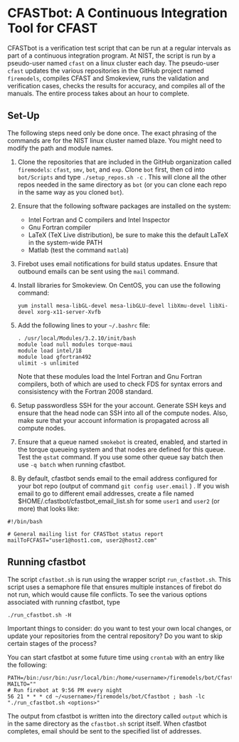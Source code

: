 # CFASTbot: A Continuous Integration Tool for CFAST

CFASTbot is a verification test script that can be run at a regular intervals as part of a continuous integration program. At NIST, the script is run by a pseudo-user named `cfast` on a linux cluster each day. The pseudo-user `cfast` updates the various repositories in the GitHub project named `firemodels`, compiles CFAST and Smokeview, runs the validation and verification cases, checks the results for accuracy, and compiles all of the manuals. The entire process takes about an hour to complete.

## Set-Up

The following steps need only be done once. The exact phrasing of the commands are for the NIST linux cluster named blaze. You might need to modify the path and module names.

1. Clone the repositories that are included in the GitHub organization called `firemodels`: `cfast`, `smv`, `bot`, and `exp`. Clone `bot` first, then cd into `bot/Scripts` and type `./setup_repos.sh -c` . This will clone all the other repos needed in the same directory as `bot` (or you can clone each repo in the same way as you cloned `bot`).


2. Ensure that the following software packages are installed on the system:

    * Intel Fortran and C compilers and Intel Inspector
    * Gnu Fortran compiler
    * LaTeX (TeX Live distribution), be sure to make this the default LaTeX in the system-wide PATH
    * Matlab (test the command `matlab`)

3. Firebot uses email notifications for build status updates. Ensure that outbound emails can be sent using the `mail` command.

4. Install libraries for Smokeview. On CentOS, you can use the following command:
   ```
   yum install mesa-libGL-devel mesa-libGLU-devel libXmu-devel libXi-devel xorg-x11-server-Xvfb
   ```

5. Add the following lines to your `~/.bashrc` file:
    ```
    . /usr/local/Modules/3.2.10/init/bash
    module load null modules torque-maui
    module load intel/18
    module load gfortran492
    ulimit -s unlimited
    ```
    Note that these modules load the Intel Fortran and Gnu Fortran compilers, both of which are used to check FDS for syntax errors and consisistency with the Fortran 2008 standard.
    
6. Setup passwordless SSH for the your account. Generate SSH keys and ensure that the head node can SSH into all of the compute nodes. Also, make sure that your account information is propagated across all compute nodes.

7. Ensure that a queue named `smokebot` is created, enabled, and started in the torque queueing system and that nodes are defined for this queue. Test the `qstat` command.  If you use some other queue say batch then use `-q batch` when running cfastbot.

8. By default, cfastbot sends email to the email address configured for your bot repo (output of command `git config user.email` ) .  If you wish email to go to different email addresses, create a file named $HOME/.cfastbot/cfastbot_email_list.sh for some `user1` and `user2` (or more) that looks like:

```
#!/bin/bash

# General mailing list for CFASTbot status report
mailToFCFAST="user1@host1.com, user2@host2.com"
```

## Running cfastbot

The script `cfastbot.sh` is run using the wrapper script `run_cfastbot.sh`. This script uses a semaphore file that ensures multiple instances of firebot do not run, which would cause file conflicts. To see the various options associated with running cfastbot, type
```
./run_cfastbot.sh -H
```
Important things to consider: do you want to test your own local changes, or update your repositories from the central repository? Do you want to skip certain stages of the process?

You can start cfastbot at some future time using `crontab` with an entry like the following:
```
PATH=/bin:/usr/bin:/usr/local/bin:/home/<username>/firemodels/bot/Cfastbot:$PATH
MAILTO=""
# Run firebot at 9:56 PM every night
56 21 * * * cd ~/<username>/firemodels/bot/Cfastbot ; bash -lc "./run_cfastbot.sh <options>"
```
The output from cfastbot is written into the directory called `output` which is in the same directory as the `cfastbot.sh` script itself. When cfastbot completes, email should be sent to the specified list of addresses.
